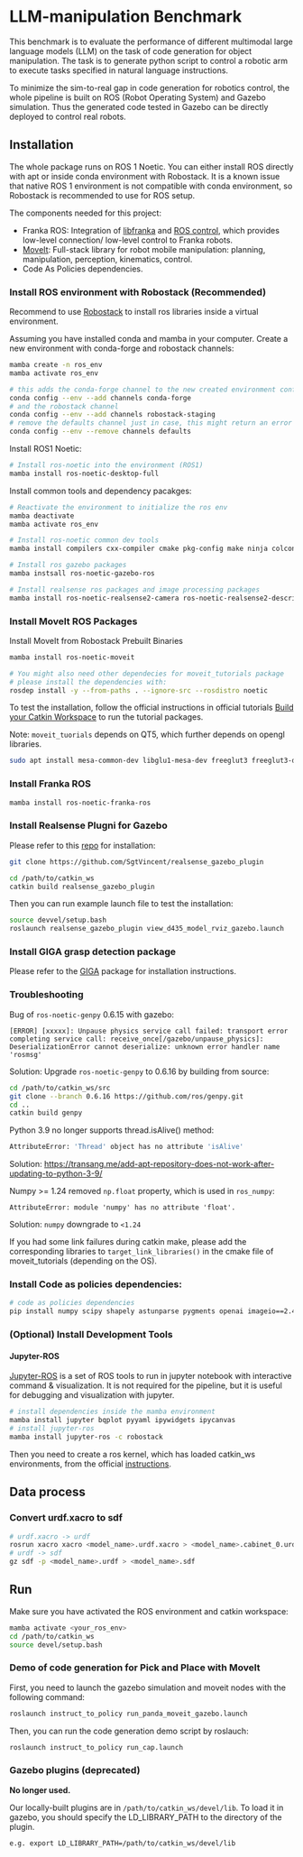 # LLM-manipulation Benchmark

This benchmark is to evaluate the performance of different multimodal large language models (LLM) on the task of code generation for object manipulation. The task is to generate python script to control a robotic arm to execute tasks specified in natural language instructions.

To minimize the sim-to-real gap in code generation for robotics control, the whole pipeline is built on ROS (Robot Operating System) and Gazebo simulation. Thus the generated code tested in Gazebo can be directly deployed to control real robots. 

## Installation

The whole package runs on ROS 1 Noetic. You can either install ROS directly with apt or inside conda environment with Robostack. It is a known issue that native ROS 1 environment is not compatible with conda environment, so Robostack is recommended to use for ROS setup.

The components needed for this project:
- Franka ROS: Integration of [libfranka](https://frankaemika.github.io/docs/libfranka.html) and [ROS control](https://wiki.ros.org/ros_control), which provides low-level connection/ low-level control to Franka robots.
- [MoveIt](https://ros-planning.github.io/moveit_tutorials/doc/getting_started/getting_started.html): Full-stack library for robot mobile manipulation: planning, manipulation, perception, kinematics, control. 
- Code As Policies dependencies.


### Install ROS environment with Robostack (Recommended)

Recommend to use [Robostack](https://robostack.github.io/GettingStarted.html) to install ros libraries inside a virtual environment.

Assuming you have installed conda and mamba in your computer. Create a new environment with conda-forge and robostack channels:

```bash
mamba create -n ros_env
mamba activate ros_env

# this adds the conda-forge channel to the new created environment configuration 
conda config --env --add channels conda-forge
# and the robostack channel
conda config --env --add channels robostack-staging
# remove the defaults channel just in case, this might return an error if it is not in the list which is ok
conda config --env --remove channels defaults
```

Install ROS1 Noetic:
```bash
# Install ros-noetic into the environment (ROS1)
mamba install ros-noetic-desktop-full
```

Install common tools and dependency pacakges:
```bash
# Reactivate the environment to initialize the ros env
mamba deactivate
mamba activate ros_env

# Install ros-noetic common dev tools
mamba install compilers cxx-compiler cmake pkg-config make ninja colcon-common-extensions catkin_tools boost-cpp ros-noetic-ros-numpy

# Install ros gazebo packages
mamba instsall ros-noetic-gazebo-ros

# Install realsense ros packages and image processing packages
mamba install ros-noetic-realsense2-camera ros-noetic-realsense2-description ros-noetic-librealsense2 ros-noetic-image-pipeline
```


### Install MoveIt ROS Packages

Install MoveIt from Robostack Prebuilt Binaries
```bash
mamba install ros-noetic-moveit 

# You might also need other dependecies for moveit_tutorials package
# please install the dependencies with: 
rosdep install -y --from-paths . --ignore-src --rosdistro noetic
```

To test the installation, follow the official instructions in official tutorials [Build your Catkin Workspace](https://ros-planning.github.io/moveit_tutorials/doc/getting_started/getting_started.html#create-a-catkin-workspace) to run the tutorial packages. 

Note: `moveit_tuorials` depends on QT5, which further depends on opengl libraries.
```bash
sudo apt install mesa-common-dev libglu1-mesa-dev freeglut3 freeglut3-dev 
```

### Install Franka ROS

<!-- If you **ONLY** need to run the pipeline on the real panda robot, you can install Franka ROS Packages from Robostack prebuilt binaries: -->
```bash 
mamba install ros-noetic-franka-ros
```
<!-- **However**, if you want to test the pipeline of the franka robot in gazebo simulation, you need to build the franka ros packages from source, following the tutorials on [Gazebo Simulation Integration](https://ros-planning.github.io/moveit_tutorials/doc/gazebo_simulation/gazebo_simulation.html?highlight=gazebo#gazebo-simulation-integration). -->


### Install Realsense Plugni for Gazebo

Please refer to this [repo](https://github.com/SgtVincent/realsense_gazebo_plugin) for installation:
```bash
git clone https://github.com/SgtVincent/realsense_gazebo_plugin

cd /path/to/catkin_ws 
catkin build realsense_gazebo_plugin
```


Then you can run example launch file to test the installation:
```bash
source devvel/setup.bash
roslaunch realsense_gazebo_plugin view_d435_model_rviz_gazebo.launch 
```

### Install GIGA grasp detection package

Please refer to the [GIGA](./GIGA/) package for installation instructions. 


### Troubleshooting 

Bug of `ros-noetic-genpy` 0.6.15 with gazebo:

```
[ERROR] [xxxxx]: Unpause physics service call failed: transport error completing service call: receive_once[/gazebo/unpause_physics]: DeserializationError cannot deserialize: unknown error handler name 'rosmsg'
```
Solution: Upgrade `ros-noetic-genpy` to 0.6.16 by building from source:

```bash
cd /path/to/catkin_ws/src
git clone --branch 0.6.16 https://github.com/ros/genpy.git
cd ..
catkin build genpy
```

Python 3.9 no longer supports thread.isAlive() method:

```bash
AttributeError: 'Thread' object has no attribute 'isAlive'
```

Solution: https://transang.me/add-apt-repository-does-not-work-after-updating-to-python-3-9/

Numpy >= 1.24 removed `np.float` property, which is used in `ros_numpy`:
```
AttributeError: module 'numpy' has no attribute 'float'.
```
Solution: `numpy` downgrade to `<1.24`


If you had some link failures during catkin make, please add the corresponding libraries to `target_link_libraries()` in the cmake file of moveit_tutorials (depending on the OS). 

### Install Code as policies dependencies:
```bash
# code as policies dependencies
pip install numpy scipy shapely astunparse pygments openai imageio==2.4.1 imageio-ffmpeg pybullet moviepy
```

### (Optional) Install Development Tools

#### Jupyter-ROS
[Jupyter-ROS](https://github.com/RoboStack/jupyter-ros) is a set of ROS tools to run in jupyter notebook
with interactive command & visualization. It is not required for the pipeline, but it is useful for debugging and visualization with jupyter. 

```bash
# install dependencies inside the mamba environment
mamba install jupyter bqplot pyyaml ipywidgets ipycanvas
# install jupyter-ros
mamba install jupyter-ros -c robostack
```
Then you need to create a ros kernel, which has loaded catkin_ws environments, from the official [instructions](https://jupyter-ros.readthedocs.io/en/latest/user_troubleshooting.html).


## Data process

### Convert urdf.xacro to sdf

```bash
# urdf.xacro -> urdf
rosrun xacro xacro <model_name>.urdf.xacro > <model_name>.cabinet_0.urdf
# urdf -> sdf
gz sdf -p <model_name>.urdf > <model_name>.sdf
```




## Run

Make sure you have activated the ROS environment and catkin workspace:
```bash
mamba activate <your_ros_env>
cd /path/to/catkin_ws
source devel/setup.bash
```

### Demo of code generation for Pick and Place with MoveIt

First, you need to launch the gazebo simulation and moveit nodes with the following command:
```bash
roslaunch instruct_to_policy run_panda_moveit_gazebo.launch 
```

Then, you can run the code generation demo script by roslauch:
```bash
roslaunch instruct_to_policy run_cap.launch 
```

### Gazebo plugins (deprecated)

**No longer used.**

Our locally-built plugins are in `/path/to/catkin_ws/devel/lib`. To load it in gazebo, you should specify the LD_LIBRARY_PATH to the directory of the plugin. 

```bash
e.g. export LD_LIBRARY_PATH=/path/to/catkin_ws/devel/lib
```
